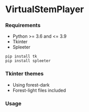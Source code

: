 # VirtualStemPlayer

### Requirements

- Python >= 3.6 and <= 3.9
- Tkinter
- Spleeter

```
pip install tk
pip install spleeter
```

### Tkinter themes
- Using forest-dark
- Forest-light files included


### Usage

